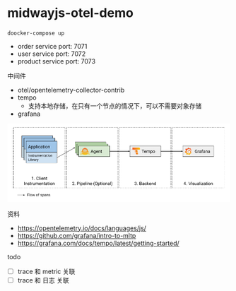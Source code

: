 # midwayjs-otel-demo

`doocker-compose up`

- order service port: 7071
- user service port: 7072
- product service port: 7073

中间件
- otel/opentelemetry-collector-contrib
- tempo
  - 支持本地存储，在只有一个节点的情况下，可以不需要对象存储
- grafana


![](./images/img.png)

资料
- https://opentelemetry.io/docs/languages/js/
- https://github.com/grafana/intro-to-mltp
- https://grafana.com/docs/tempo/latest/getting-started/

todo
- [ ] trace 和 metric 关联
- [ ] trace 和 日志 关联
